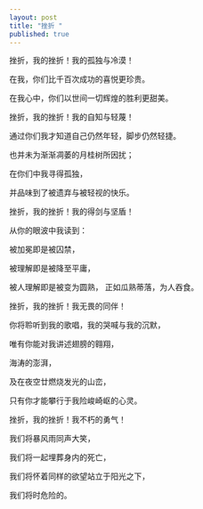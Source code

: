 ```yaml
---
layout: post
title: "挫折 "
published: true
---
```


挫折，我的挫折！我的孤独与冷漠！

在我，你们比千百次成功的喜悦更珍贵。

在我心中，你们以世间一切辉煌的胜利更甜美。

挫折，我的挫折！我的自知与轻蔑！

通过你们我才知道自己仍然年轻，脚步仍然轻捷。

也并未为渐渐凋萎的月桂树所因扰；

在你们中我寻得孤独，

并品味到了被遗弃与被轻视的快乐。

挫折，我的挫折！我的得剑与坚盾！

从你的眼波中我读到：

被加冕即是被囚禁，

被理解即是被降至平庸，

被人理解即是被变为圆熟，
正如瓜熟蒂落，为人吞食。

挫折，我的挫折！我无畏的同伴！

你将聆听到我的歌唱，我的哭喊与我的沉默，

唯有你能对我讲述翅膀的翱翔，

海涛的澎湃，

及在夜空廿燃烧发光的山峦，

只有你才能攀行于我险峻崎岖的心灵。

挫折，我的挫折！我不朽的勇气！

我们将暴风雨同声大笑，

我们将一起埋葬身内的死亡，

我们将怀着同样的欲望站立于阳光之下，

我们将时危险的。